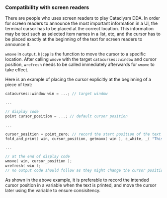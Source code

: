 ### Compatibility with screen readers

There are people who uses screen readers to play Cataclysm DDA. In order for screen readers to
announce the most important information in a UI, the terminal cursor has to be placed at the correct
location. This information may be text such as selected item names in a list, etc, and the cursor
has to be placed exactly at the beginning of the text for screen readers to announce it.

`wmove` in `output.h|cpp` is the function to move the cursor to a specific location. After calling
`wmove` with the target `catacurses::window` and cursor position, `wrefresh` needs to be called
immediately afterwards for `wmove` to take effect.

Here is an example of placing the cursor explicitly at the beginning of a piece of text:

```cpp
catacurses::window win = ...; // target window

...

// display code
point cursor_position = ...; // default cursor position

...

cursor_position = point_zero; // record the start position of the text
fold_and_print( win, cursor_position, getmaxx( win ), c_white, _( "This text is important" ) );

...

// at the end of display code
wmove( win, cursor_position );
wrefresh( win );
// no output code should follow as they might change the cursor position
```

As shown in the above example, it is preferable to record the intended cursor position in a variable
when the text is printed, and move the cursor later using the variable to ensure consisitency.
